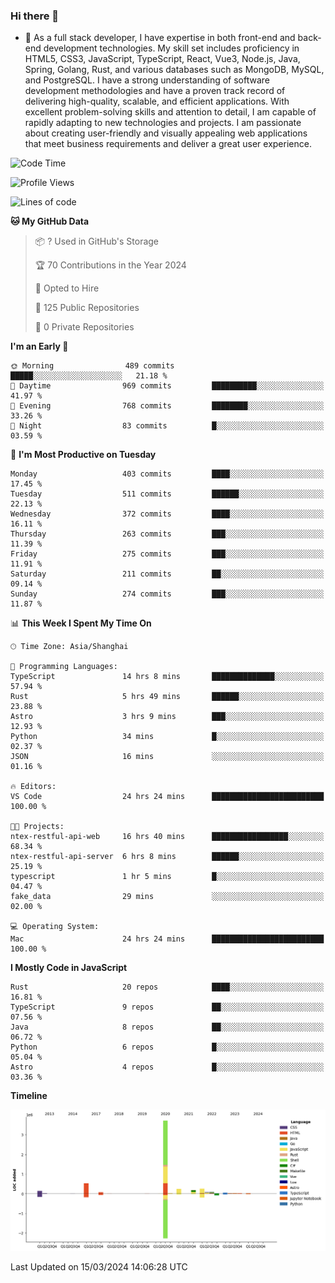 ### Hi there 👋

- 🌱 As a full stack developer, I have expertise in both front-end and back-end development technologies. My skill set includes proficiency in HTML5, CSS3, JavaScript, TypeScript, React, Vue3, Node.js, Java, Spring, Golang, Rust, and various databases such as MongoDB, MySQL, and PostgreSQL. I have a strong understanding of software development methodologies and have a proven track record of delivering high-quality, scalable, and efficient applications. With excellent problem-solving skills and attention to detail, I am capable of rapidly adapting to new technologies and projects. I am passionate about creating user-friendly and visually appealing web applications that meet business requirements and deliver a great user experience.

<!--START_SECTION:waka-->
![Code Time](http://img.shields.io/badge/Code%20Time-1%2C235%20hrs%2025%20mins-blue)

![Profile Views](http://img.shields.io/badge/Profile%20Views-0-blue)

![Lines of code](https://img.shields.io/badge/From%20Hello%20World%20I%27ve%20Written-5.6%20million%20lines%20of%20code-blue)

**🐱 My GitHub Data** 

> 📦 ? Used in GitHub's Storage 
 > 
> 🏆 70 Contributions in the Year 2024
 > 
> 💼 Opted to Hire
 > 
> 📜 125 Public Repositories 
 > 
> 🔑 0 Private Repositories 
 > 
**I'm an Early 🐤** 

```text
🌞 Morning                489 commits         █████░░░░░░░░░░░░░░░░░░░░   21.18 % 
🌆 Daytime                969 commits         ██████████░░░░░░░░░░░░░░░   41.97 % 
🌃 Evening                768 commits         ████████░░░░░░░░░░░░░░░░░   33.26 % 
🌙 Night                  83 commits          █░░░░░░░░░░░░░░░░░░░░░░░░   03.59 % 
```
📅 **I'm Most Productive on Tuesday** 

```text
Monday                   403 commits         ████░░░░░░░░░░░░░░░░░░░░░   17.45 % 
Tuesday                  511 commits         ██████░░░░░░░░░░░░░░░░░░░   22.13 % 
Wednesday                372 commits         ████░░░░░░░░░░░░░░░░░░░░░   16.11 % 
Thursday                 263 commits         ███░░░░░░░░░░░░░░░░░░░░░░   11.39 % 
Friday                   275 commits         ███░░░░░░░░░░░░░░░░░░░░░░   11.91 % 
Saturday                 211 commits         ██░░░░░░░░░░░░░░░░░░░░░░░   09.14 % 
Sunday                   274 commits         ███░░░░░░░░░░░░░░░░░░░░░░   11.87 % 
```


📊 **This Week I Spent My Time On** 

```text
🕑︎ Time Zone: Asia/Shanghai

💬 Programming Languages: 
TypeScript               14 hrs 8 mins       ██████████████░░░░░░░░░░░   57.94 % 
Rust                     5 hrs 49 mins       ██████░░░░░░░░░░░░░░░░░░░   23.88 % 
Astro                    3 hrs 9 mins        ███░░░░░░░░░░░░░░░░░░░░░░   12.93 % 
Python                   34 mins             █░░░░░░░░░░░░░░░░░░░░░░░░   02.37 % 
JSON                     16 mins             ░░░░░░░░░░░░░░░░░░░░░░░░░   01.16 % 

🔥 Editors: 
VS Code                  24 hrs 24 mins      █████████████████████████   100.00 % 

🐱‍💻 Projects: 
ntex-restful-api-web     16 hrs 40 mins      █████████████████░░░░░░░░   68.34 % 
ntex-restful-api-server  6 hrs 8 mins        ██████░░░░░░░░░░░░░░░░░░░   25.19 % 
typescript               1 hr 5 mins         █░░░░░░░░░░░░░░░░░░░░░░░░   04.47 % 
fake_data                29 mins             ░░░░░░░░░░░░░░░░░░░░░░░░░   02.00 % 

💻 Operating System: 
Mac                      24 hrs 24 mins      █████████████████████████   100.00 % 
```

**I Mostly Code in JavaScript** 

```text
Rust                     20 repos            ████░░░░░░░░░░░░░░░░░░░░░   16.81 % 
TypeScript               9 repos             ██░░░░░░░░░░░░░░░░░░░░░░░   07.56 % 
Java                     8 repos             ██░░░░░░░░░░░░░░░░░░░░░░░   06.72 % 
Python                   6 repos             █░░░░░░░░░░░░░░░░░░░░░░░░   05.04 % 
Astro                    4 repos             █░░░░░░░░░░░░░░░░░░░░░░░░   03.36 % 
```



**Timeline**

![Lines of Code chart](https://raw.githubusercontent.com/elton/elton/main/assets/bar_graph.png)


 Last Updated on 15/03/2024 14:06:28 UTC
<!--END_SECTION:waka-->

<!--
**elton/elton** is a ✨ _special_ ✨ repository because its `README.md` (this file) appears on your GitHub profile.

Here are some ideas to get you started:

- 🔭 I’m currently working on ...
- 🌱 I’m currently learning ...
- 👯 I’m looking to collaborate on ...
- 🤔 I’m looking for help with ...
- 💬 Ask me about ...
- 📫 How to reach me: ...
- 😄 Pronouns: ...
- ⚡ Fun fact: ...
-->
